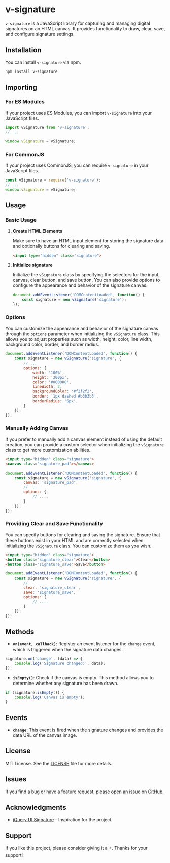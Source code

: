 # v-signature

`v-signature` is a JavaScript library for capturing and managing digital signatures on an HTML canvas. It provides functionality to draw, clear, save, and configure signature settings.

## Installation

You can install `v-signature` via npm.

```bash
npm install v-signature
```


## Importing

### For ES Modules

If your project uses ES Modules, you can import `v-signature` into your JavaScript files.

```javascript
import vSignature from 'v-signature';
// ...

window.vSignature = vSignature;
```


### For CommonJS

If your project uses CommonJS, you can require `v-signature` in your JavaScript files.

```javascript
const vSignature = require('v-signature');
// ...
window.vSignature = vSignature;
```


## Usage

### Basic Usage

1. **Create HTML Elements**

    Make sure to have an HTML input element for storing the signature data and optionally buttons for clearing and saving.

    ```html
    <input type="hidden" class="signature">
    ```


2. **Initialize signature**

    Initialize the `vSignature` class by specifying the selectors for the input, canvas, clear button, and save button. You can also provide options to configure the appearance and behavior of the signature canvas.

    ```javascript
    document.addEventListener('DOMContentLoaded', function() {
        const signature = new vSignature('signature');
    });
    ```


### Options

You can customize the appearance and behavior of the signature canvas through the `options` parameter when initializing the `vSignature` class. This allows you to adjust properties such as width, height, color, line width, background color, border, and border radius.

```javascript
document.addEventListener('DOMContentLoaded', function() {
    const signature = new vSignature('signature', {
        // ...
        options: {
            width: '100%',
            height: '300px',
            color: '#000000',
            lineWidth: 2,
            backgroundColor: '#f2f2f2',
            border: '1px dashed #b3b3b3',
            borderRadius: '5px',
        }
    });
});
```


### Manually Adding Canvas

If you prefer to manually add a canvas element instead of using the default creation, you can provide a custom selector when initializing the `vSignature` class to get more customization abilities.

```html
<input type="hidden" class="signature">
<canvas class="signature_pad"></canvas>
```

```javascript
document.addEventListener('DOMContentLoaded', function() {
    const signature = new vSignature('signature', {
        canvas: 'signature_pad',
        // ...
        options: {
            // ....
        }
    });
});
```


### Providing Clear and Save Functionality

You can specify buttons for clearing and saving the signature. Ensure that these buttons exist in your HTML and are correctly selected when initializing the `vSignature` class. You can customize them as you wish.

```html
<input type="hidden" class="signature">
<button class="signature_clear">Clear</button>
<button class="signature_save">Save</button>
```

```javascript
document.addEventListener('DOMContentLoaded', function() {
    const signature = new vSignature('signature', {
        // ...
        clear: 'signature_clear',
        save: 'signature_save',
        options: {
            // ....
        }
    });
});
```


## Methods

- **`on(event, callback)`**: Register an event listener for the `change` event, which is triggered when the signature data changes.

```javascript
signature.on('change', (data) => {
    console.log('Signature changed:', data);
});
```


- **`isEmpty()`**: Check if the canvas is empty. This method allows you to determine whether any signature has been drawn.

```javascript
if (signature.isEmpty()) {
    console.log('Canvas is empty');
}
```


## Events

- **`change`**: This event is fired when the signature changes and provides the data URL of the canvas image.

## License

MIT License. See the [LICENSE](https://github.com/SalekurPolas/v-signature/blob/master/LICENSE) file for more details.

## Issues

If you find a bug or have a feature request, please open an issue on [GitHub](https://github.com/SalekurPolas/v-signature/issues/new).


## Acknowledgments

- [jQuery UI Signature](http://keith-wood.name/signature.html) - Inspiration for the project.


## Support

If you like this project, please consider giving it a ⭐. Thanks for your support!